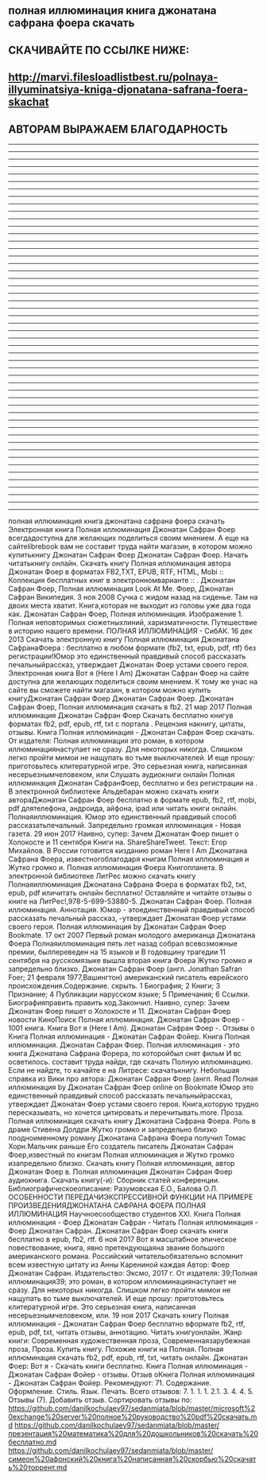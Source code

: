 полная иллюминация книга джонатана сафрана фоера скачать
--------------------------------------------------
СКАЧИВАЙТЕ ПО ССЫЛКЕ НИЖЕ:
--------------------------------------------------
http://marvi.filesloadlistbest.ru/polnaya-illyuminatsiya-kniga-djonatana-safrana-foera-skachat
--------------------------------------------------
АВТОРАМ ВЫРАЖАЕМ БЛАГОДАРНОСТЬ
--------------------------------------------------
--------------------------------------------------
--------------------------------------------------
--------------------------------------------------
--------------------------------------------------
--------------------------------------------------
--------------------------------------------------
--------------------------------------------------
--------------------------------------------------
--------------------------------------------------
--------------------------------------------------
--------------------------------------------------
--------------------------------------------------
--------------------------------------------------
--------------------------------------------------
--------------------------------------------------
--------------------------------------------------
--------------------------------------------------
--------------------------------------------------
--------------------------------------------------
--------------------------------------------------
--------------------------------------------------
--------------------------------------------------
--------------------------------------------------
--------------------------------------------------
--------------------------------------------------
--------------------------------------------------
--------------------------------------------------
--------------------------------------------------
--------------------------------------------------
--------------------------------------------------
--------------------------------------------------
--------------------------------------------------
--------------------------------------------------
--------------------------------------------------
--------------------------------------------------
--------------------------------------------------
--------------------------------------------------
--------------------------------------------------
--------------------------------------------------
--------------------------------------------------
--------------------------------------------------
--------------------------------------------------
--------------------------------------------------
--------------------------------------------------
--------------------------------------------------
--------------------------------------------------
--------------------------------------------------
--------------------------------------------------
--------------------------------------------------
--------------------------------------------------
полная иллюминация книга джонатана сафрана фоера скачать Электронная книга Полная иллюминация Джонатан Сафран Фоер всегдадоступна для желающих поделиться своим мнением. А еще на сайтеlibrebook вам не составит труда найти магазин, в котором можно купитькнигу Джонатан Сафран Фоер Джонатан Сафран Фоер.  Начать читатькнигу онлайн. Скачать книгу Полная иллюминация автора Джонатан Фоер в форматах FB2,TXT, EPUB, RTF, HTML, Mobi :: Коллекция бесплатных книг в электронномварианте :: . Джонатан Сафран Фоер, Полная иллюминация  Look At Me. Фоер, Джонатан Сафран  Википедия. 3 ноя 2008  Сучка с жидом назад на сиденье. Там на двоих места хватит. Книга,которая не выходит из головы уже два года как. Джонатан Сафран Фоер, Полная иллюминация. Изображение  1. Полная неповторимых сюжетныхлиний, харизматичности. Путешествие в историю нашего времени. ПОЛНАЯ ИЛЛЮМИНАЦИЯ - СибАК. 16 дек 2013  Скачать электронную книгу Полная иллюминация Джонатана СафранаФоера : бесплатно в любом формате (fb2, txt, epub, pdf, rtf) без регистрации!Юмор  это единственный правдивый способ рассказать печальныйрассказ,  утверждает Джонатан Фоер устами своего героя. Электронная книга Вот я (Here I Am) Джонатан Сафран Фоер на сайте доступна для желающих поделиться своим мнением. К тому же унас на сайте вы сможете найти магазин, в котором можно купить книгуДжонатан Сафран Фоер Джонатан Сафран Фоер. Джонатан Сафран Фоер, Полная иллюминация  скачать в fb2. 21 мар 2017  Полная иллюминация Джонатан Сафран Фоер  Скачать бесплатно книгув форматах fb2, pdf, epub, rtf, txt с портала . Рецензия накнигу, цитаты, отзывы. Книга Полная иллюминация - Джонатан Сафран Фоер скачать. От издателя: Полная иллюминация  это роман, в котором иллюминациянаступает не сразу. Для некоторых  никогда. Слишком легко пройти мимои не нащупать во тьме выключателей. И еще прошу: приготовьтесь клитературной игре. Это серьезная книга, написанная несерьезнымчеловеком, или
Слушать аудиокниги онлайн  Полная иллюминация Джонатан СафранФоер, бесплатно и без регистрации на . В электронной библиотеке Альдебаран можно скачать книги автораДжонатан Сафран Фоер бесплатно в формате epub, fb2, rtf, mobi, pdf длятелефона, андроида, айфона, ipad или читать книги онлайн.  Полнаяиллюминация. Юмор  это единственный правдивый способ рассказатьпечальный. Запредельно громкая иллюминация - Новая газета. 29 июн 2017  Наивно, супер: Зачем Джонатан Фоер пишет о Холокосте и 11 сентября Книги на. ShareShareTweet. Текст: Егор Михайлов. В России готовится кизданию роман Here I Am Джонатана Сафрана Фоера, известногоблагодаря книгам Полная иллюминация и Жутко громко и. Полная иллюминация Фоера  Книгопланета. В электронной библиотеке ЛитРес можно скачать книгу Полнаяиллюминация Джонатана Сафрана Фоера в форматах fb2, txt, epub, pdf иличитать онлайн бесплатно! Оставляйте и читайте отзывы о книге на ЛитРес!,978-5-699-53880-5. Джонатан Сафран Фоер. Полная иллюминация. Аннотация. Юмор - этоединственный правдивый способ рассказать печальный рассказ, -утверждает Джонатан Фоер устами своего героя. Полная иллюминация by Джонатан Сафран Фоер  Bookmate. 17 окт 2007  Первый роман молодого американца Джонатана Фоера Полнаяиллюминация пять лет назад собрал всевозможные премии, былпереведен на 15 языков и  В годовщину трагедии 11 сентября на русскомязыке вышла вторая книга Фоера Жутко громко и запредельно близко. Джонатан Сафран Фоер (англ. Jonathan Safran Foer; 21 февраля 1977,Вашингтон)  американский писатель еврейского происхождения.Содержание. скрыть. 1 Биография; 2 Книги; 3 Признание; 4 Публикации нарусском языке; 5 Примечания; 6 Ссылки. Биографияправить  править код.Закончил. Наивно, супер: Зачем Джонатан Фоер пишет о Холокосте и 11. Джонатан Сафран Фоер  новости  КиноПоиск
Полная иллюминация. Джонатан Сафран Фоер - 1001 книга. Книга Вот я (Here I Am). Джонатан Сафран Фоер -. Отзывы о Книга Полная иллюминация - Джонатан Сафран Фойер. Книга Полная иллюминация. Джонатан Сафран Фоер. Полная иллюминация - это книга Джонатана Сафрана Форера, по которойбыл снят фильм И вс осветилось.  составит труда найди, где скачать Полную иллюминацию. Если не найдте, то качайте е на Литресе: скачатькнигу. Небольшая справка из Вики про автора: Джонатан Сафран Фоер (англ. Read Полная иллюминация by Джонатан Сафран Фоер online on Bookmate Юмор  это единственный правдивый способ рассказать печальныйрассказ,  утверждает Джонатан Фоер устами своего героя.  Книга,которую трудно пересказывать, но хочется цитировать и перечитывать.more. Проза. Полная иллюминация скачать книгу Джонатана Сафрана Фоера. Роль в драме Стивена Долдри Жутко громко и запредельно близко поодноименному роману Джонатана Сафрана Фоера получил Томас Хорн.Мальчик раньше  Его создатель  писатель Джонатан Сафран Фоер,известный по книгам Полная иллюминация и Жутко громко изапредельно близко. Скачать книгу Полная иллюминация, автор Джонатан Фоер в. Полная иллюминация Джонатан Сафран Фоер аудиокнига. Скачать книгу(-и): Сборник статей конференции. Библиографическоеописание: Разумовская Е.О., Балова О.Л. ОСОБЕННОСТИ ПЕРЕДАЧИЭКСПРЕССИВНОЙ ФУНКЦИИ НА ПРИМЕРЕ ПРОИЗВЕДЕНИЯДЖОНАТАНА САФРАНА ФОЕРА ПОЛНАЯ ИЛЛЮМИНАЦИЯ  Научноесообщество студентов XXI. Книга Полная иллюминация - Фоер Джонатан Сафран - Читать
Полная иллюминация - Фоер Джонатан Сафран. Джонатан Сафран Фоер  скачать книги бесплатно в epub, fb2, rtf. 6 ноя 2017  Вот я  масштабное эпическое повествование, книга, явно претендующаяна звание большого американского романа. Российский читательобязательно вспомнит всем известную цитату из Анны Карениной  каждая Автор: Фоер Джонатан Сафран. Издательство: Эксмо, 2017 г. От издателя: 39;Полная иллюминация39;  это роман, в котором иллюминациянаступает не сразу. Для некоторых  никогда. Слишком легко пройти мимои не нащупать во тьме выключателей. И еще прошу: приготовьтесь клитературной игре. Это серьезная книга, написанная несерьезнымчеловеком, или. 19 ноя 2017  Скачать книгу Полная иллюминация - Джонатан Сафран Фоер бесплатно вформате fb2, rtf, epub, pdf, txt, читать отзывы, аннотацию. Читать книгуонлайн. Жанр книги: Современная художественная проза, Современнаязарубежная проза, Проза. Купить книгу. Похожие книги на Полная. Полная иллюминация скачать fb2, pdf, epub, rtf, txt, читать онлайн. Джонатан Фоер: Вот я - Скачать книги бесплатно. Книга Полная иллюминация - Джонатан Сафран Фойер - отзывы. Отзыв оКнига Полная иллюминация - Джонатан Сафран Фойер. Рекомендуют: 71. Содержание. Оформление. Стиль. Язык. Печать. Всего отзывов: 7. 1. 1. 1. 2.1. 3. 4. 4. 5. Отзывы (7). Добавить отзыв. Сортировать отзывы по:
https://github.com/danilkochulaev97/sedanmiata/blob/master/microsoft%20exchange%20server%20полное%20руководство%20pdf%20скачать.md
https://github.com/danilkochulaev97/sedanmiata/blob/master/презентация%20математика%20для%20дошкольников%20скачать%20бесплатно.md
https://github.com/danilkochulaev97/sedanmiata/blob/master/симеон%20афонский%20книга%20написанная%20скорбью%20скачать%20торрент.md